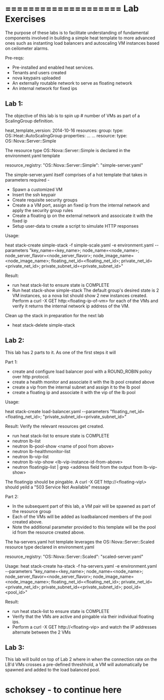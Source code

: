====================
Lab Exercises
==============

The purpose of these labs is to facilitate understanding of fundamental components involved in building a simple heat template to more advanced ones such as instanting load balancers and autoscaling VM instances based on ceilometer alarms. 

Pre-reqs:

* Pre-installed and enabled heat services.
* Tenants and users created
* nova keypairs uploaded
* An externally routable network to serve as floating network
* An internal network for fixed ips

Lab 1:
------
The objective of this lab is to spin up # number of VMs as part of a ScalingGroup definition.

heat\_template_version: 2014-10-16
resources:
  group:
    type: OS::Heat::AutoScalingGroup
    properties:
	...
	...
      resource:
        type: OS::Nova::Server::Simple
        
The resource type OS::Nova::Server::Simple is declared in the environment.yaml template

resource_registry:
    "OS::Nova::Server::Simple": "simple-server.yaml"
    
The simple-server.yaml itself comprises of a hot template that takes in parameters required -

- Spawn a customized VM
- Insert the ssh keypair
- Create requisite security groups
- Create a a VM port, assign an fixed ip from the internal network and apply the security group rules
- Create a floating ip on the external network and associcate it with the fixed ip
- Setup user-data to create a script to simulate HTTP responses

Usage:

heat stack-create simple-stack -f simple-scale.yaml -e environment.yaml --parameters 
"key\_name=\<key\_name\>; node\_name=\<node\_name\>; node\_server_flavor=\<node\_server\_flavor\>; node\_image\_name=\<node\_image\_name\>; floating\_net\_id=\<floating\_net\_id\>; private\_net\_id=\<private\_net\_id\>; private\_subnet\_id=\<private\_subnet\_id\>"

Result:
- run heat stack-list to ensure state is COMPLETE
- Run heat stack-show simple-stack
The default group's desired state is 2 VM instances, so a nova list should show 2 new instances created.
Perform a curl -X GET http:\<floating-ip-of-vm\> for each of the VMs and verify it returns the internal network ip address of the VM.

Clean up the stack in preparation for the next lab
- heat stack-delete simple-stack


Lab 2:
------
This lab has 2 parts to it.  As one of the first steps it will

Part 1:

- create and configure load balancer pool with a ROUND_ROBIN policy over http protocol.
- create a health monitor and associate it with the lb pool created above
- create a vip from the internal subnet and assign it to the lb pool
- create a floating ip and associate it with the vip of the lb pool

Usage:

heat stack-create load-balancer.yaml --parameters "floating\_net\_id=\<floating\_net\_id\>; "private\_subnet\_id=\<private\_subnet\_id\>"

Result: Verify the relevant resources get created.

- run heat stack-list to ensure state is COMPLETE
- neutron lb-list
- neutron lb-pool-show \<name of pool from above\>
- neutron lb-healthmonitor-list
- neutron lb-vip-list
- neutron lb-vip-show \<lb-vip-instance-id-from-above\>
- neutron floatingip-list | grep \<address field from the output from lb-vip-show\>

The floatingip should be pingable.  A curl -X GET http://\<floating-vip\\> should yeild a "503 Service Not Available" message

Part 2:

- In the subsequent part of this lab, a VM pair will be spawned as part of the resource group
- Each of the VMs will be added as loadbalanced members of the pool created above. 
- Note the additional parameter provided to this template will be the pool id from the resource created above.

The ha-servers.yaml hot template leverages the OS::Nova::Server::Scaled resource type declared in environment.yaml

resource_registry:
    "OS::Nova::Server::Scaled": "scaled-server.yaml"

Usage:
heat stack-create ha-stack -f ha-servers.yaml -e environment.yaml --parameters 
"key\_name=\<key\_name\>; node\_name=\<node\_name\>; node\_server_flavor=\<node\_server\_flavor\>; node\_image\_name=\<node\_image\_name\>; floating\_net\_id=\<floating\_net\_id\>; private\_net\_id=\<private\_net\_id\>; private\_subnet\_id=\<private\_subnet\_id\>; pool\_id=\<pool\_id\>"

Result:  

- run heat stack-list to ensure state is COMPLETE
- Verify that the VMs are active and pingable via their individual floating ips.
- Perform a curl -X GET http://\<floating-vip\> and watch the IP addresses alternate between the 2 VMs


Lab 3:
------

This lab will build on top of Lab 2 where in when the connection rate on the LB'd VMs crosses a pre-defined threshhold, a VM will automatically be spawned and added to the load balanced pool.

# schoksey - to continue here
